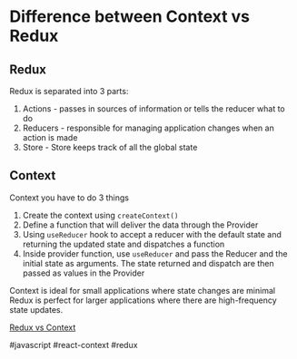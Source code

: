 # Difference between Context vs Redux

## Redux
Redux is separated into 3 parts:
1. Actions - passes in sources of information or tells the reducer what to do
2. Reducers - responsible for managing application changes when an action is made
3. Store - Store keeps track of all the global state

## Context
Context you have to do 3 things
1. Create the context using `createContext()` 
2. Define a function that will deliver the data through the Provider
3. Using `useReducer` hook to accept a reducer with the default state and returning the updated state and dispatches a function
4. Inside provider function, use `useReducer` and pass the Reducer and the initial state as arguments. The state returned and dispatch are then passed as values in the Provider

Context is ideal for small applications where state changes are minimal
Redux is perfect for larger applications where there are high-frequency state updates.

[Redux vs Context](https://www.codehousegroup.com/insight-and-inspiration/tech-stream/using-redux-and-context-api#:~:text=Context%20API%20prompts%20a%20re,a%20log%20in%20each%20component.)

#javascript #react-context #redux